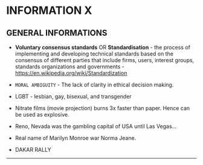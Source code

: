 # INFORMATION X

## GENERAL INFORMATIONS
- **Voluntary consensus standards** OR **Standardisation** - the process of implementing and developing technical standards based on the consensus of different parties that include firms, users, interest groups, standards organizations and governments - https://en.wikipedia.org/wiki/Standardization

- `MORAL AMBIGUITY` - The lack of clarity in ethical decision making.
- LGBT - lesbian, gay, bisexual, and transgender
- Nitrate films (movie projection) burns 3x faster than paper. Hence can be used as explosive.
- Reno, Nevada was the gambling capital of USA until Las Vegas... 
- Real name of Marilyn Monroe war Norma Jeane.
- DAKAR RALLY




----------------------